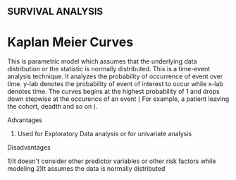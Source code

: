 ## SURVIVAL ANALYSIS

# Kaplan Meier Curves
This is parametric model which assumes that the underlying data distribution or the statistic is normally distributed. This is a time-event analysis technique. It analyzes the probability of occurrence of event over time. y-lab denotes the probability of event of interest to occur while x-lab denotes time. The curves begins at the highest probability of 1 and drops down stepwise at the occurence of an event ( For example, a patient leaving the cohort, deadth and so on ). 

Advantages

1) Used for Exploratory Data analysis or for univariate analysis

Disadvantages

1)It doesn't consider other predictor variables or other risk factors while modeling
2)It assumes the data is normally distributed

